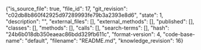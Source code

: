 {"is_source_file": true, "file_id": 17, "git_revision": "c02db8b860f42925d97289993fe79b3a2393e8d6", "state": 1, "description": "", "external_files": [], "external_methods": [], "published": [], "classes": [], "methods": [], "calls": [], "search-terms": [], "hash": "24b6b018db350eaeac86bdd329fb611c", "format-version": 4, "code-base-name": "default", "filename": "README.md", "knowledge_revision": 16}